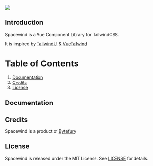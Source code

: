 <img src="https://res.cloudinary.com/bytefury/image/upload/v1599028433/Spacewind/spacewind-frame-2.png">

## Introduction

Spacewind is a Vue Component Library for TailwindCSS.

It is inspired by [TailwindUI](https://tailwindui.com/) & [VueTailwind](https://www.vue-tailwind.com/)

# Table of Contents

1. [Documentation](#documentation)
2. [Credits](#credits)
3. [License](#license)

## Documentation


## Credits
Spacewind is a product of [Bytefury](https://bytefury.com)

## License
Spacewind is released under the MIT License.
See [LICENSE](LICENSE) for details.